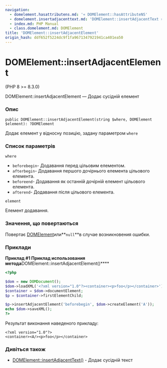 ```yaml
---
navigation:
  - domelement.hasattributens.md: '« DOMElement::hasAttributeNS'
  - domelement.insertadjacenttext.md: 'DOMElement::insertAdjacentText »'
  - index.md: PHP Manual
  - class.domelement.md: DOMElement
title: 'DOMElement::insertAdjacentElement'
origin_hash: ddf652f5224dc9f1fa9671347921941ca401ea50
---
```

# DOMElement::insertAdjacentElement

(PHP 8 >= 8.3.0)

DOMElement::insertAdjacentElement — Додає сусідній елемент

### Опис

```methodsynopsis
public DOMElement::insertAdjacentElement(string $where, DOMElement $element): ?DOMElement
```

Додає елемент у відносну позицію, задану параметром `where`

### Список параметрів

`where`

-   `beforebegin`\- Додавання перед цільовим елементом.
-   `afterbegin`\- Додавання першого дочірнього елемента цільового елемента.
-   `beforeend`\- Додавання як останній дочірній елемент цільового елемента.
-   `afterend`\- Додавання після цільового елемента.

`element`

Елемент додавання.

### Значення, що повертаються

Повертає [DOMElement](class.domelement.md)или\*\*`null`\*\*в случае возникновения ошибки.

### Приклади

**Приклад #1 Приклад использования метода**DOMElement::insertAdjacentElement()\*\*\*\*

```php
<?php

$dom = new DOMDocument();
$dom->loadXML('<?xml version="1.0"?><container><p>foo</p></container>');
$container = $dom->documentElement;
$p = $container->firstElementChild;

$p->insertAdjacentElement('beforebegin', $dom->createElement('A'));
echo $dom->saveXML();
?>
```

Результат виконання наведеного прикладу:

```
<?xml version="1.0"?>
<container><A/><p>foo</p></container>
```

### Дивіться також

-   [DOMElement::insertAdjacentText()](domelement.insertadjacenttext.md) \- Додає сусідній текст
